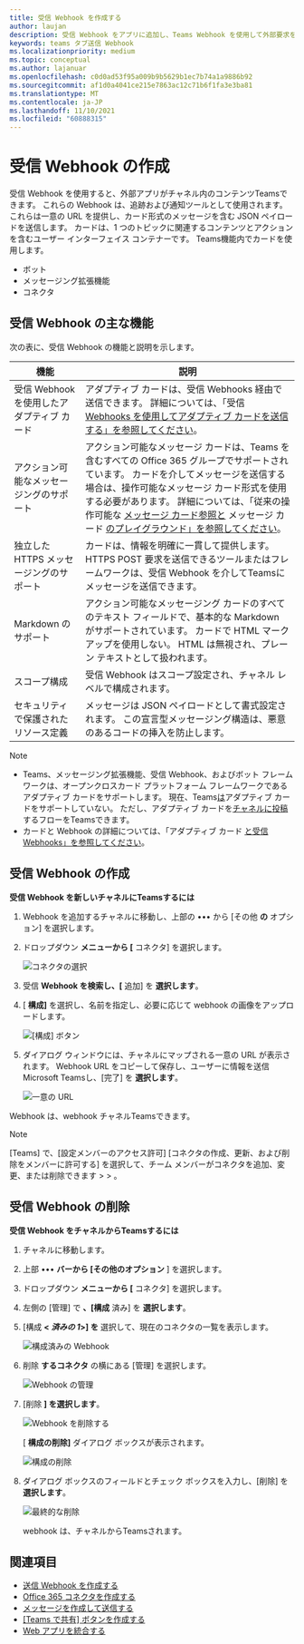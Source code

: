 ```yaml
---
title: 受信 Webhook を作成する
author: laujan
description: 受信 Webhook をアプリに追加し、Teams Webhook を使用して外部要求をTeamsする方法について説明します。
keywords: teams タブ送信 Webhook
ms.localizationpriority: medium
ms.topic: conceptual
ms.author: lajanuar
ms.openlocfilehash: c0d0ad53f95a009b9b5629b1ec7b74a1a9886b92
ms.sourcegitcommit: af1d0a4041ce215e7863ac12c71b6f1fa3e3ba81
ms.translationtype: MT
ms.contentlocale: ja-JP
ms.lasthandoff: 11/10/2021
ms.locfileid: "60888315"
---
```

# <a name="create-incoming-webhook"></a>受信 Webhook の作成

受信 Webhook を使用すると、外部アプリがチャネル内のコンテンツTeamsできます。 これらの Webhook は、追跡および通知ツールとして使用されます。 これらは一意の URL を提供し、カード形式のメッセージを含む JSON ペイロードを送信します。 カードは、1 つのトピックに関連するコンテンツとアクションを含むユーザー インターフェイス コンテナーです。 Teams機能内でカードを使用します。

* ボット
* メッセージング拡張機能
* コネクタ

## <a name="key-features-of-incoming-webhook"></a>受信 Webhook の主な機能

次の表に、受信 Webhook の機能と説明を示します。

| 機能 | 説明 |
| ------- | ----------- |
|受信 Webhook を使用したアダプティブ カード|アダプティブ カードは、受信 Webhooks 経由で送信できます。 詳細については、「受信 [Webhooks を使用してアダプティブ カードを送信する」を参照してください](../../webhooks-and-connectors/how-to/connectors-using.md#send-adaptive-cards-using-an-incoming-webhook)。|
|アクション可能なメッセージングのサポート|アクション可能なメッセージ カードは、Teams を含むすべての Office 365 グループでサポートされています。 カードを介してメッセージを送信する場合は、操作可能なメッセージ カード形式を使用する必要があります。 詳細については、「従来の操作可能な [メッセージ カード参照と](/outlook/actionable-messages/message-card-reference) メッセージ カード [のプレイグラウンド」を参照してください](https://messagecardplayground.azurewebsites.net)。|
|独立した HTTPS メッセージングのサポート|カードは、情報を明確に一貫して提供します。 HTTPS POST 要求を送信できるツールまたはフレームワークは、受信 Webhook を介してTeamsにメッセージを送信できます。|
|Markdown のサポート|アクション可能なメッセージング カードのすべてのテキスト フィールドで、基本的な Markdown がサポートされています。 カードで HTML マークアップを使用しない。 HTML は無視され、プレーン テキストとして扱われます。|
|スコープ構成|受信 Webhook はスコープ設定され、チャネル レベルで構成されます。|
|セキュリティで保護されたリソース定義|メッセージは JSON ペイロードとして書式設定されます。 この宣言型メッセージング構造は、悪意のあるコードの挿入を防止します。|

> [!NOTE]
> * Teams、メッセージング拡張機能、受信 Webhook、およびボット フレームワークは、オープンクロスカード プラットフォーム フレームワークであるアダプティブ カードをサポートします。 現在、Teams[は](../../webhooks-and-connectors/how-to/connectors-creating.md)アダプティブ カードをサポートしていない。 ただし、アダプティブ カードを[チャネルに投稿](https://flow.microsoft.com/blog/microsoft-flow-in-microsoft-teams/)するフローをTeamsできます。
> * カードと Webhook の詳細については、「アダプティブ カード [と受信 Webhooks」を参照してください](~/task-modules-and-cards/what-are-cards.md#adaptive-cards-and-incoming-webhooks)。

## <a name="create-incoming-webhook"></a>受信 Webhook の作成

**受信 Webhook を新しいチャネルにTeamsするには**

1. Webhook を追加するチャネルに移動し、上部の &#8226;&#8226;&#8226; から [その他 **の** オプション] を選択します。
1. ドロップダウン **メニューから [** コネクタ] を選択します。

    ![コネクタの選択](~/assets/images/connectors.png)

1. 受信 **Webhook を検索し、[** 追加] を **選択します**。
1. [ **構成]** を選択し、名前を指定し、必要に応じて webhook の画像をアップロードします。

    ![[構成] ボタン](~/assets/images/configure.png)

1. ダイアログ ウィンドウには、チャネルにマップされる一意の URL が表示されます。 Webhook URL をコピーして保存し、ユーザーに情報を送信Microsoft Teamsし、[完了] を **選択します**。

    ![一意の URL](~/assets/images/url.png)

Webhook は、webhook チャネルTeamsできます。

> [!NOTE]
> [Teams] で、[設定メンバーのアクセス許可] [コネクタの作成、更新、および削除をメンバーに許可する] を選択して、チーム メンバーがコネクタを追加、変更、または削除できます  >    >  。

## <a name="remove-incoming-webhook"></a>受信 Webhook の削除

**受信 Webhook をチャネルからTeamsするには**

1. チャネルに移動します。
1. 上部 &#8226;&#8226;&#8226; **バーから [その他のオプション** ] を選択します。
1. ドロップダウン **メニューから [** コネクタ] を選択します。
1. 左側の [管理] で **、[構成** 済み] を **選択します**。
1. [構成 **< *済みの 1*>] を** 選択して、現在のコネクタの一覧を表示します。

    ![構成済みの Webhook](~/assets/images/configured.png)

1. 削除 **するコネクタ** の横にある [管理] を選択します。

    ![Webhook の管理](~/assets/images/manage.png)

1. [削除 **] を選択します**。

    ![Webhook を削除する](~/assets/images/remove.png)

    [ **構成の削除]** ダイアログ ボックスが表示されます。

    ![構成の削除](~/assets/images/removeconfiguration.png)

1. ダイアログ ボックスのフィールドとチェック ボックスを入力し、[削除] を **選択します**。

    ![最終的な削除](~/assets/images/finalremove.png)

    webhook は、チャネルからTeamsされます。

## <a name="see-also"></a>関連項目

* [送信 Webhook を作成する](~/webhooks-and-connectors/how-to/add-outgoing-webhook.md)
* [Office 365 コネクタを作成する](~/webhooks-and-connectors/how-to/connectors-creating.md)
* [メッセージを作成して送信する](~/webhooks-and-connectors/how-to/connectors-using.md)
* [[Teams で共有] ボタンを作成する](../../concepts/build-and-test/share-to-teams.md#create-share-to-teams-button)
* [Web アプリを統合する](~/samples/integrate-web-apps-overview.md)
